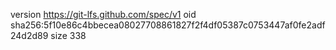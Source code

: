 version https://git-lfs.github.com/spec/v1
oid sha256:5f10e86c4bbecea08027708861827f2f4df05387c0753447af0fe2adf24d2d89
size 338
